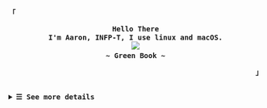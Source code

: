 <p align="left"><strong><samp>「</samp></strong></p>
  <p align="center">
    <samp>
      <b>
        Hello There
      <br>
        I'm Aaron, INFP-T, I use linux and macOS.
      </b>
      <br>
        <image src="https://readme-typing-svg.herokuapp.com?font=Signika+Negative&size=16&pause=1000&color=81A1C1&random=false&width=435&lines=The+world+is+full+of+lonely+people+afraid+to+make+the+first+move.">
      <br>
      <b>
         ~ Green Book ~
      </b>    </samp>
  </p>
<p align="right"><strong><samp>」</samp></strong></p>
<br>

<details>

<summary><samp><b>&#9776; See more details</b></samp></summary>
  </summary>

  <!-- Github Trophy -->
  <div align="center">
  <table>
  <tr>
    
  <td><a href="#--------"><img align="center" alt="GitHub Trophy" src="https://streak-stats.demolab.com?user=27Aaron&theme=nord&hide_border=true&border_radius=20&background=20212C"></a></td>
  </tr>
  </table>
  </div>

  <!-- Github Stats -->
  <div align="center">
  <table>
  <tr>
  <td><a href="#--------"><img height="137px" align="center" alt="GitHub Stats" src="https://github-readme-stats.vercel.app/api?username=27Aaron&count_private=true&show_icons=true&border_radius=20&include_all_commits=true&line_height=21&hide_border=true&bg_color=20212C&text_color=81A1C1&title_color=81A1C1&icon_color=58a6ff"/></a></td>
  <td><a href="#--------"><img height="137px" align="center" alt="Top Language" src="https://github-readme-stats.vercel.app/api/top-langs/?username=27Aaron&layout=compact&line_height=21&border_radius=20&hide_border=true&bg_color=20212C&text_color=81A1C1&title_color=81A1C1&icon_color=58a6ff"/></a></td>
  </tr>
  </table>
  </div>

  <!-- Contribution Snake -->
  <div align="center">
  <table>
  <tr>
  <td><a href="#--------"><img align="center" alt="Contribution Snake" src="./assets/snake/github-contribution-grid-snake-dark.svg"></a></td>
  </tr>
  </table>
  </div>

## Weekly Activity Summary
<!--START_SECTION:waka-->
**🐱 My GitHub Data** 

> 📦 18.3 kB Used in GitHub's Storage 
 > 
> 🚫 Not Opted to Hire
 > 
> 📜 12 Public Repositories 
 > 
> 🔑 0 Private Repositories 
 > 
**I'm an Early 🐤** 

```text
🌞 Morning                28 commits          ████░░░░░░░░░░░░░░░░░░░░░   14.89 % 
🌆 Daytime                110 commits         ███████████████░░░░░░░░░░   58.51 % 
🌃 Evening                42 commits          ██████░░░░░░░░░░░░░░░░░░░   22.34 % 
🌙 Night                  8 commits           █░░░░░░░░░░░░░░░░░░░░░░░░   04.26 % 
```
📅 **I'm Most Productive on Friday** 

```text
Monday                   11 commits          █░░░░░░░░░░░░░░░░░░░░░░░░   05.85 % 
Tuesday                  13 commits          ██░░░░░░░░░░░░░░░░░░░░░░░   06.91 % 
Wednesday                21 commits          ███░░░░░░░░░░░░░░░░░░░░░░   11.17 % 
Thursday                 41 commits          █████░░░░░░░░░░░░░░░░░░░░   21.81 % 
Friday                   45 commits          ██████░░░░░░░░░░░░░░░░░░░   23.94 % 
Saturday                 22 commits          ███░░░░░░░░░░░░░░░░░░░░░░   11.70 % 
Sunday                   35 commits          █████░░░░░░░░░░░░░░░░░░░░   18.62 % 
```


📊 **This Week I Spent My Time On** 

```text
💬 Programming Languages: 
Lua                      5 hrs 16 mins       ███████░░░░░░░░░░░░░░░░░░   29.89 % 
Nix                      3 hrs 45 mins       █████░░░░░░░░░░░░░░░░░░░░   21.31 % 
Markdown                 3 hrs 26 mins       █████░░░░░░░░░░░░░░░░░░░░   19.45 % 
Java                     1 hr 56 mins        ███░░░░░░░░░░░░░░░░░░░░░░   11.00 % 
YAML                     1 hr 15 mins        ██░░░░░░░░░░░░░░░░░░░░░░░   07.16 % 

🔥 Editors: 
VS Code                  14 hrs 51 mins      █████████████████████░░░░   84.07 % 
Intellijidea             2 hrs 48 mins       ████░░░░░░░░░░░░░░░░░░░░░   15.93 % 

💻 Operating System: 
Mac                      17 hrs 39 mins      █████████████████████████   100.00 % 
```

**I Mostly Code in Lua** 

```text
Lua                      1 repo              ██████░░░░░░░░░░░░░░░░░░░   25.00 % 
CSS                      1 repo              ██████░░░░░░░░░░░░░░░░░░░   25.00 % 
JavaScript               1 repo              ██████░░░░░░░░░░░░░░░░░░░   25.00 % 
Nix                      1 repo              ██████░░░░░░░░░░░░░░░░░░░   25.00 % 
```



**Timeline**

![Lines of Code chart](https://raw.githubusercontent.com/27Aaron/27Aaron/main/assets/bar_graph.png)


<!--END_SECTION:waka-->

  </details>
  </div>
  
</details>